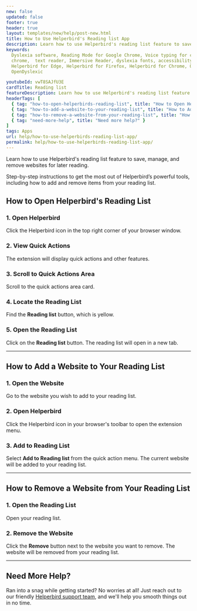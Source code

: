 ```yaml
---
new: false
updated: false
footer: true
header: true
layout: templates/new/help/post-new.html
title: How to Use Helperbird's Reading list App
description: Learn how to use Helperbird's reading list feature to save, manage, and remove websites for later reading. Step-by-step instructions to get the most out of Helperbird’s powerful tools, including how to add and remove items from your reading list.
keywords:
  Dyslexia software, Reading Mode for Google Chrome, Voice typing for chrome, Text to speech for
  chrome,  text reader, Immersive Reader, dyslexia fonts, accessibility software, dyslexia software,
  Helperbird for Edge, Helperbird for Firefox, Helperbird for Chrome, Opendyslexic for Chrome,
  OpenDyslexic

youtubeId: vwT8SAJfU3E
cardTitle: Reading list
featureDescription: Learn how to use Helperbird's reading list feature to save, manage, and remove websites for later reading. Step-by-step instructions to get the most out of Helperbird’s powerful tools, including how to add and remove items from your reading list.
headerTags: [
  { tag: "how-to-open-helperbirds-reading-list", title: "How to Open Helperbird's Reading List" },
  { tag: "how-to-add-a-website-to-your-reading-list", title: "How to Add a Website to Your Reading List" },
  { tag: "how-to-remove-a-website-from-your-reading-list", title: "How to Remove a Website from Your Reading List" },
  { tag: "need-more-help", title: "Need more help?" }
]
tags: Apps
url: help/how-to-use-helperbirds-reading-list-app/
permalink: help/how-to-use-helperbirds-reading-list-app/
---
```


Learn how to use Helperbird's reading list feature to save, manage, and remove websites for later reading. 

Step-by-step instructions to get the most out of Helperbird’s powerful tools, including how to add and remove items from your reading list.

## How to Open Helperbird's Reading List

### 1. Open Helperbird

Click the Helperbird icon in the top right corner of your browser window.

### 2. View Quick Actions

The extension will display quick actions and other features.

### 3. Scroll to Quick Actions Area

Scroll to the quick actions area card.

### 4. Locate the Reading List

Find the **Reading list** button, which is yellow.

### 5. Open the Reading List

Click on the **Reading list** button. The reading list will open in a new tab.


---

## How to Add a Website to Your Reading List

### 1. Open the Website

Go to the website you wish to add to your reading list.

### 2. Open Helperbird

Click the Helperbird icon in your browser's toolbar to open the extension menu.

### 3. Add to Reading List

Select **Add to Reading list** from the quick action menu. The current website will be added to your reading list.

---

## How to Remove a Website from Your Reading List

### 1. Open the Reading List

Open your reading list.

### 2. Remove the Website

Click the **Remove** button next to the website you want to remove. The website will be removed from your reading list.

---

## Need More Help?

Ran into a snag while getting started? No worries at all! Just reach out to our friendly [Helperbird support team](/support/), and we'll help you smooth things out in no time.




